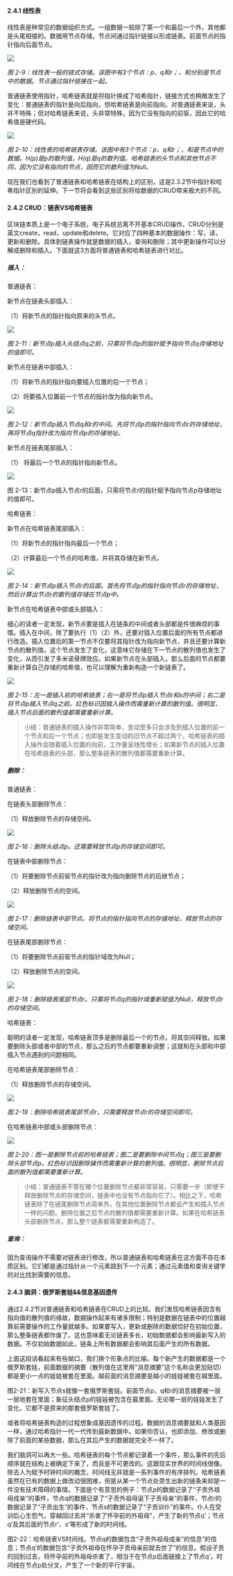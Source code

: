 #### 2.4.1 线性表

线性表是种常见的数据组织方式。一组数据一般除了第一个和最后一个外，其他都是头尾相接的。数据用节点存储，节点间通过指针链接以形成链表。前面节点的指针指向后面节点。

![](/assets/fig-2-9.png)

_图 2-9：线性表一般的链式存储。该图中有3个节点：p、q和r；，和分别是节点中的数据。节点通过指针链接在一起。_

普通链表使用指针，哈希链表就是将指针换成了哈希指针，链接方式也稍微发生了变化：普通链表的指针是向后指向，但哈希链表是向前指向。对普通链表来说，头并不特殊；但对哈希链表来说，头非常特殊，因为它没有指向的前驱，因此它的哈希值是硬代码。

![](/assets/fig-2-10.png)

_图 2-10：线性表的哈希链表存储。该图中有3个节点：p、q和r；，和是节点中的数据。H\(p\)是p的散列值，H\(q\)是q的散列值。哈希链表的头节点和其他节点不同，因为它没有指向的节点，因而它的散列值为Null。_

现在我们也看到了普通链表和哈希链表在结构上的区别，这是2.3.2节中指针和哈希指针区别的延伸。下一节将会看到这些区别将给数据的CRUD带来极大的不同。

#### 2.4.2 CRUD：链表VS哈希链表

区块链本质上是一个电子系统，电子系统总离不开基本CRUD操作。CRUD分别是英文create，read，update和delete。它对应了四种基本的数据操作：写，读，更新和删除。具体到链表操作就是数据的插入，查询和删除；其中更新操作可以分解成删除和插入。下面就这3方面将普通链表和哈希链表进行对比。

##### 插入：

普通链表：

新节点在链表头部插入：

（1）将新节点的指针指向原来的头节点。

![](/assets/fig-2-11.png)

_图 2-11：新节点p插入头结点q之前，只需将节点p的指针赋予指向节点q存储地址的值即可。_

新节点在链表中部插入：

（1）将新节点的指针指向要插入位置的后一个节点；

（2）将要插入位置前一个节点的指针改为指向新节点。

![](/assets/fig-2-12.png)

_图 2-12：新节点p插入节点q和r的中间。先将节点p的指针指向节点r的存储地址，再将节点q指针改为指向节点p的存储地址。_

新节点在链表尾部插入：

（1）    将最后一个节点的指针指向新节点。

![](/assets/fig-2-13.png)

图 2-13：新节点p插入节点r的后面，只需将节点r的指针赋予指向节点p存储地址的值即可。

哈希链表：

新节点在哈希链表尾部插入：

（1）将新节点的指针指向最后一个节点；

（2）计算最后一个节点的哈希值，并将其存储在新节点。

![](/assets/fig-2-14.png)

_图 2-14：新节点p插入节点r的后面。首先将节点p的指针指向节点r的存储地址，然后计算出节点r的散列值存储在节点p中。_

新节点在哈希链表中部或头部插入：

细心的读者一定发现，新节点要是插入在链条的中间或者头部都是件很麻烦的事情。插入在中间，除了要执行（1）（2）外，还要对插入位置后面的所有节点都进行改造。插入位置后的第一节点不仅要将其指针改为指向新节点，并且还要计算新节点的散列值。这个节点发生了变化，这意味它存储在下一节点的散列值也发生了变化，从而引发了多米诺骨牌效应。如果新节点在头部插入，那么后面的节点都要重新计算自己存储的哈希值，也可以理解为重新构造一个新链表了。

![](/assets/fig-2-15.png)

_图 2-15：左一是插入前的哈希链表；右一是将节点p插入节点r和s的中间；右二是将节点p插入节点q之前。红色标识因插入操作而需重新计算的散列值。很明显，插入节点后面的散列值都需要重新计算。_

> 小结：普通链表的插入操作非常简单，变动至多只会涉及到插入位置的前一个节点和后一个节点；也即是发生变动的旧节点不超过两个。哈希链表的插入操作会随着插入位置的向前，工作量呈线性增长；如果新节点的插入位置在哈希链表的头部，那么整条链表的散列值都需要重新计算。

##### 删除：

普通链表：

在链表头部删除节点：

（1）释放删除节点的存储空间。

![](/assets/fig-2-16.png)

_图 2-16：删除头结点p。还需要释放节点p的存储空间即可。_

在链表中部删除节点：

（1）将要删除节点前驱节点的指针改为指向删除节点的后继节点；

（2）释放删除节点的空间。

![](/assets/fig-2-17.png)

_图 2-17：删除链表中部节点。将节点的指针指向节点的存储地址，释放节点的存储空间。_

在链表尾部删除节点：

（1）将要删除节点前驱节点的指针域改为Null；

（2）释放删除节点的空间。

![](/assets/fig-2-18.png)

_图 2-18：删除链表尾部节点r。只需将节点q的指针域重新赋值为Null，释放节点r的存储空间。_

哈希链表：

聪明的读者一定发现，哈希链表顶多是删除最后一个的节点，将其空间释放。如果要删除头部或者中部的节点，那么之后的节点都要重新调整；这就和在头部和中部插入节点遇到的问题相同。

在哈希链表尾部删除节点：

（1）释放删除节点的存储空间。

![](/assets/fig-2-19.png)

_图 2-19：删除哈希链表尾部节点r，只需要释放节点r的存储空间即可。_

在哈希链表中部或头部删除节点：

![](/assets/fig-2-20.png)

_图 2-20：图一是删除节点前的哈希链表；图二是要删除中间节点q；图三是要删除头部节点p。红色标识因删除操作而需重新计算的散列值。很明显，删除节点后面的散列值都需要重新计算。_

> 小结：普通链表不管在哪个位置删除节点都非常容易，只需要一步（即使不释放删除节点的存储空间，链表中也没有节点指向它了）。相比之下，哈希链表除了在链尾删除节点简单外，在其他位置删除节点都会产生和插入节点一样的问题。删除位置之后节点的散列值都需要重新计算。如果在哈希链表头部删除节点，那么整个链表都需要重新构造了。

##### 查询：

因为查询操作不需要对链表进行修改，所以普通链表和哈希链表在这方面不存在本质区别。它们都是通过指针从一个元素跳到下一个元素；通过元素值和查询关键字的对比找到需要的信息。

#### 2.4.3 脑洞：俄罗斯套娃&&信息基因遗传

通过2.4.2节对普通链表和哈希链表在CRUD上的比较。我们发现哈希链表因含有指向值的散列值的缘故，数据操作起来有诸多限制；特别是数据在链表中的位置越靠前需要操作的工作量就越多。如果要写入，更新或删除的数据恰好在初始位置，那么整条链表都作废了。这也意味着无论链表多长，初始数据都会影响最新写入的数据。不仅初始数据如此，链条上所有数据都会影响其后面产生的所有数据。

上面这段话看起来有些拗口，我们换个形象点的比喻。每个新产生的数据都是一个俄罗斯套娃，前面数据的摘要（散列值在这里用“消息摘要”这个名称会更加贴切）都是更小一点的娃娃被套在里面。越前面的消息摘要是越小的娃娃被套在越里面。

图2-21：新写入节点s就像一套俄罗斯套娃。前面节点p，q和r的消息摘要被一层一层地套在里面；象征头结点p的娃娃被包含在最里面。无论哪一层的娃娃发生了变化，它都不是原来的那套俄罗斯套娃了。

或者将哈希链表构造的过程想象成基因遗传的过程。数据的消息摘要就和人类基因一样，通过哈希指针一代一代传到最新数据中。如果你否认，也即添加、修改或删除了前面的某些数据，那么在其后产生的数据就完全不一样了。

我们脑洞可以再大一些。哈希链表的每个节点都记录着一个事件，那么事件的先后顺序就在结构上被确定下来了，而且是不可更改的。这跟现实世界的时间线很像。除去人为赋予时钟时间的概念，时间线无非就是一系列事件的有序排列。哈希链表虽然在已有的数据上做改动很困难，但是从某一个节点处旁生出新的链条来却是一件没有技术障碍的事情。下面是个有意思的例子：节点p的数据记录了“子贡外祖母成亲”的事件，节点q的数据记录了“子贡外祖母诞下子贡母亲”的事件，节点r的数据记录了“子贡出生”的事件，节点s的数据记录了“子贡训仆”的事件。仆人在受训后心生怨气，穿越回过去并“杀害了怀孕前的外祖母”，产生了新的节点q’；节点q’及其后面的节点r’、s’等形成了新的时间线。

图2-22：哈希链表VS时间线。节点q的数据包含“子贡外祖母成亲”的信息”的信息；节点q’的数据包含“子贡外祖母在怀孕子贡母亲前就去世了”的信息。假设子贡的回到过去，将怀孕前的外祖母杀害了，相当于在节点p后面链接上了节点q’。时间线在节点p处分叉，产生了一个新的平行宇宙。

